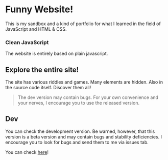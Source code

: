 # Funny Website!

This is my sandbox and a kind of portfolio for what I learned in the field of JavaScript and HTML & CSS.

### Clean JavaScript
The website is entirely based on plain javascript.

## Explore the entire site!
The site has various riddles and games. Many elements are hidden. Also in the source code itself. Discover them all!
> The dev version may contain bugs. For your own convenience and your nerves, I encourage you to use the released version.

## Dev
You can check the development version. Be warned, however, that this version is a beta version and may contain bugs and stability deficiencies. I encourage you to look for bugs and send them to me via issues tab.

You can check [here](https://funny-website.netlify.app/)!
